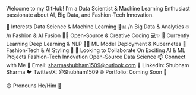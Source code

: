 Welcome to my GitHub! I'm a Data Scientist & Machine Learning Enthusiast passionate about AI, Big Data, and Fashion-Tech Innovation.

👀 Interests
Data Science & Machine Learning 🤖📊 /n
Big Data & Analytics 🔥 /n
Fashion & AI Fusion 👗💡
Open-Source & Creative Coding 💻✨
🌱 Currently Learning
Deep Learning & NLP 🧠💬
ML Model Deployment & Kubernetes 🚀
Fashion-Tech & AI Styling 🎨
💼 Looking to Collaborate On
Exciting AI & ML Projects
Fashion-Tech Innovation
Open-Source Data Science
📫 Connect with Me
📧 Email: sharmashubham1509@outlook.com
💼 LinkedIn: Shubham Sharma
🐦 Twitter/X: @Shubham1509
🌐 Portfolio: Coming Soon 🚧

😄 Pronouns
He/Him 🎩

